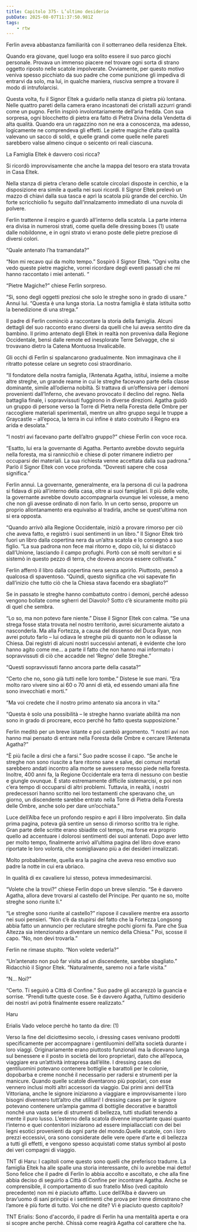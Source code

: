 ```yaml
---
title: Capitolo 375- L’ultimo desiderio
pubDate: 2025-08-07T11:37:50.981Z
tags:
    - rtw
---
```











Ferlin aveva abbastanza familiarità con il sotterraneo della residenza Eltek.


Quando era giovane, quel luogo era solito essere il suo parco giochi personale. Provava un immenso piacere nel trovare ogni sorta di strano oggetto riposto nelle scatole impolverate. Ovviamente, per questo motivo veniva spesso picchiato da suo padre che come punizione gli impediva di entrarvi da solo, ma lui, in qualche maniera, riusciva sempre a trovare il modo di intrufolarcisi.


Questa volta, fu il Signor Eltek a guidarlo nella stanza di pietra più lontana. Nelle quattro pareti della camera erano incastonati dei cristalli azzurri grandi come un pugno. Ferlin inspirò involontariamente dell’aria fredda. Con sua sorpresa, ogni blocchetto di pietra era fatto di Pietra Divina della Vendetta di alta qualità. Quando era un ragazzino non ne era a conoscenza, ma adesso, logicamente ne comprendeva gli effetti. Le pietre magiche d’alta qualità valevano un sacco di soldi, e quelle grandi come quelle nelle pareti sarebbero valse almeno cinque o seicento ori reali ciascuna.


La Famiglia Eltek è davvero così ricca?


Si ricordò improvvisamente che anche la mappa del tesoro era stata trovata in Casa Eltek.


Nella stanza di pietra c’erano delle scatole circolari disposte in cerchio, e la disposizione era simile a quella nei suoi ricordi. Il Signor Eltek prelevò un mazzo di chiavi dalla sua tasca e aprì la scatola più grande del cerchio. Un forte scricchiolio fu seguito dall’innalzamento immediato di una nuvola di polvere.


Ferlin trattenne il respiro e guardò all’interno della scatola. La parte interna era divisa in numerosi strati, come quella delle dressing boxes (1) usate dalle nobildonne, e in ogni strato vi erano poste delle pietre preziose di diversi colori.


“Quale antenato l’ha tramandata?”


“Non mi recavo qui da molto tempo.” Sospirò il Signor Eltek. “Ogni volta che vedo queste pietre magiche, vorrei ricordare degli eventi passati che mi hanno raccontato i miei antenati. “


“Pietre Magiche?” chiese Ferlin sorpreso.


“Sì, sono degli oggetti preziosi che solo le streghe sono in grado di usare.” Annuì lui. “Questa è una lunga storia. La nostra famiglia è stata istituita sotto la benedizione di una strega.”


Il padre di Ferlin cominciò a raccontare la storia della famiglia. Alcuni dettagli del suo racconto erano diversi da quelli che lui aveva sentito dire da bambino. Il primo antenato degli Eltek in realtà non proveniva dalla Regione Occidentale, bensì dalle remote ed inesplorate Terre Selvagge, che si trovavano dietro la Catena Montuosa Invalicabile.


Gli occhi di Ferlin si spalancarono gradualmente. Non immaginava che il ritratto potesse celare un segreto così straordinario.


“Il fondatore della nostra famiglia, l’Antenata Agatha, istituì, insieme a molte altre streghe, un grande reame in cui le streghe facevano parte della classe dominante, simile all’odierna nobiltà. Si trattava di un’offensiva per i demoni provenienti dall’Inferno, che avevano provocato il declino del regno. Nella battaglia finale, i sopravvissuti fuggirono in diverse direzioni. Agatha guidò un gruppo di persone verso la Torre di Pietra nella Foresta delle Ombre per raccogliere materiali sperimentali, mentre un altro gruppo seguì le truppe a Graycastle – all’epoca, la terra in cui infine è stato costruito il Regno era arida e desolata.”


“I nostri avi facevano parte dell’altro gruppo?” chiese Ferlin con voce roca.


“Esatto, lui era la governante di Agatha. Pertanto avrebbe dovuto seguirla nella foresta, ma si rannicchiò e chiese di poter rimanere indietro per occuparsi dei materiali. La sua richiesta venne accettata dalla sua padrona.” Parlò il Signor Eltek con voce profonda. “Dovresti sapere che cosa significa.”


Ferlin annuì. La governante, generalmente, era la persona di cui la padrona si fidava di più all’interno della casa, oltre ai suoi famigliari. Il più delle volte, la governante avrebbe dovuto accompagnarla ovunque lei volesse, a meno che non gli avesse ordinato di non farlo. In un certo senso, proporre un proprio allontanamento era equivalso al tradirla, anche se quest’ultima non si era opposta.


“Quando arrivò alla Regione Occidentale, iniziò a provare rimorso per ciò che aveva fatto, e registrò i suoi sentimenti in un libro.” Il Signor Eltek tirò fuori un libro dalla copertina nera da un’altra scatola e lo consegnò a suo figlio. “La sua padrona non fece mai ritorno e, dopo ciò, lui si distaccò dall’Unione, lasciando il campo profughi. Portò con sé molti servitori e si sistemò in questo pezzo di terra, che doveva ancora essere coltivata.”


Ferlin afferrò il libro dalla copertina nera senza aprirlo. Piuttosto, pensò a qualcosa di spaventoso. “Quindi, questo significa che voi sapevate fin dall’inizio che tutto ciò che la Chiesa stava facendo era sbagliato?”


Se in passato le streghe hanno combattuto contro i demoni, perché adesso vengono bollate come sgherri del Diavolo? Sotto c’è sicuramente molto più di quel che sembra.


“Lo so, ma non potevo fare niente.” Disse il Signor Eltek con calma. “Se una strega fosse stata trovata nel nostro territorio, avrei sicuramente aiutato a nasconderla. Ma alla Fortezza, a causa del dissenso del Duca Ryan, non avrei potuto farlo – lui odiava le streghe più di quanto non le odiasse la Chiesa. Dai registri di alcuni nostri successivi antenati, è evidente che loro hanno agito come me… a parte il fatto che non hanno mai informato i sopravvissuti di ciò che accadde nel ‘Regno’ delle Streghe.”


“Questi sopravvissuti fanno ancora parte della casata?”


“Certo che no, sono già tutti nelle loro tombe.” Distese le sue mani. “Era molto raro vivere sino ai 60 o 70 anni di età, ed essendo umani alla fine sono invecchiati e morti.”


“Ma voi credete che il nostro primo antenato sia ancora in vita.”


“Questa è solo una possibilità – le streghe hanno svariate abilità ma non sono in grado di procreare, ecco perché ho fatto questa supposizione.”


Ferlin meditò per un breve istante e poi cambiò argomento. “I nostri avi non hanno mai pensato di entrare nella Foresta delle Ombre e cercare l’Antenata Agatha?”


“Ѐ più facile a dirsi che a farsi.” Suo padre scosse il capo. “Se anche le streghe non sono riuscite a fare ritorno sane e salve, dei comuni mortali sarebbero andati incontro alla morte se avessero messo piede nella foresta. Inoltre, 400 anni fa, la Regione Occidentale era terra di nessuno con bestie e giungle ovunque. Ѐ stato estremamente difficile sistemarcisi, e poi non c’era tempo di occuparsi di altri problemi. Tuttavia, in realtà, i nostri predecessori hanno scritto nei loro testamenti che speravano che, un giorno, un discendente sarebbe entrato nella Torre di Pietra della Foresta delle Ombre, anche solo per dare un’occhiata.”


Luce dell’Alba fece un profondo respiro e aprì il libro impolverato. Sin dalla prima pagina, poteva già sentire un senso di rimorso scritto tra le righe. Gran parte delle scritte erano sbiadite col tempo, ma forse era proprio quello ad accentuare i dolorosi sentimenti dei suoi antenati. Dopo aver letto per molto tempo, finalmente arrivò all’ultima pagina del libro dove erano riportate le loro volontà, che somigliavano più a dei desideri irrealizzati.


Molto probabilmente, quella era la pagina che aveva reso emotivo suo padre la notte in cui era ubriaco.


In qualità di ex cavaliere lui stesso, poteva immedesimarcisi.


“Volete che la trovi?” chiese Ferlin dopo un breve silenzio. “Se è davvero Agatha, allora deve trovarsi al castello del Principe. Per quanto ne so, molte streghe sono riunite lì.”


“Le streghe sono riunite al castello?” rispose il cavaliere mentre era assorto nei suoi pensieri. “Non c’è da stupirsi del fatto che la Fortezza Longsong abbia fatto un annuncio per reclutare streghe pochi giorni fa. Pare che Sua Altezza sia intenzionato a diventare un nemico della Chiesa.” Poi, scosse il capo. “No, non devi trovarla.”


Ferlin ne rimase stupito. “Non volete vederla?”


“Un’antenato non può far visita ad un discendente, sarebbe sbagliato.” Ridacchiò il Signor Eltek. “Naturalmente, saremo noi a farle visita.”


“N… Noi?”


“Certo. Ti seguirò a Città di Confine.” Suo padre gli accarezzò la guancia e sorrise. “Prendi tutte queste cose. Se è davvero Agatha, l’ultimo desiderio dei nostri avi potrà finalmente essere realizzato.”


Haru






   


 Erialis Vado veloce perchè ho tanto da dire: (1)


Verso la fine del diciottesimo secolo, i dressing cases venivano prodotti specificamente per accompagnare i gentiluomini dell’alta società durante i loro viaggi. Originariamente erano piuttosto funzionali ma la dicevano lunga sul benessere e il posto in società dei loro proprietari, dato che all’epoca, viaggiare era un’attività intrapresa dall’élite. I dressing cases dei gentiluomini potevano contenere bottiglie e barattoli per le colonie, dopobarba e creme nonché il necessario per radersi e strumenti per la manicure. Quando quelle scatole diventarono più popolari, con esse vennero inclusi molti altri accessori da viaggio. Dai primi anni dell’Età Vittoriana, anche le signore iniziarono a viaggiare e improvvisamente i loro bisogni divennero tutt’altro che utilitari! I dressing cases per le signore potevano contenere un’ampia gamma di bottiglie decorative e barattoli nonché una vasta serie di strumenti di bellezza, tutti studiati tenendo a mente il puro lusso. L’esterno della scatola divenne importante quasi quanto l’interno e quei contenitori iniziarono ad essere impiallacciati con dei bei legni esotici provenienti da ogni parte del mondo.Quelle scatole, con i loro prezzi eccessivi, ora sono considerate delle vere opere d’arte e di bellezza a tutti gli effetti, e vengono spesso acquistati come status symbol al posto dei veri compagni di viaggio.


TNT di Haru: I capitoli come questo sono quelli che preferisco tradurre. La famiglia Eltek ha alle spalle una storia interessante, chi lo avrebbe mai detto! Sono felice che il padre di Ferlin lo abbia accolto e ascoltato, e che alla fine abbia deciso di seguirlo a Città di Confine per incontrare Agatha. Anche se comprensibile, il comportamento di suo fratello Miso (vedi capitolo precedente) non mi è piaciuto affatto. Luce dell’Alba è davvero un brav’uomo di sani principi e i sentimenti che prova per Irene dimostrano che l’amore è più forte di tutto. Voi che ne dite? Vi è piaciuto questo capitolo?


TNT Erialis: Sono d'accordo, il padre di Ferlin ha una mentalità aperta e ora si scopre anche perchè. Chissà come reagirà Agatha col carattere che ha.


 


     
                                


                                



